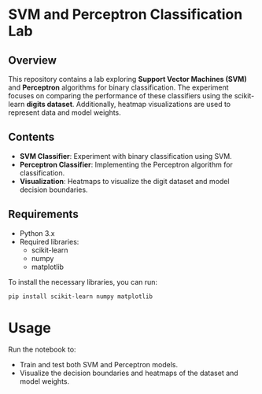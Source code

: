 # SVM and Perceptron Classification Lab

## Overview
This repository contains a lab exploring **Support Vector Machines (SVM)** and **Perceptron** algorithms for binary classification. The experiment focuses on comparing the performance of these classifiers using the scikit-learn **digits dataset**. Additionally, heatmap visualizations are used to represent data and model weights.

## Contents
- **SVM Classifier**: Experiment with binary classification using SVM.
- **Perceptron Classifier**: Implementing the Perceptron algorithm for classification.
- **Visualization**: Heatmaps to visualize the digit dataset and model decision boundaries.

## Requirements
- Python 3.x
- Required libraries:
  - scikit-learn
  - numpy
  - matplotlib

To install the necessary libraries, you can run:
```bash
pip install scikit-learn numpy matplotlib
```
# Usage
Run the notebook to:

- Train and test both SVM and Perceptron models.
- Visualize the decision boundaries and heatmaps of the dataset and model weights.

